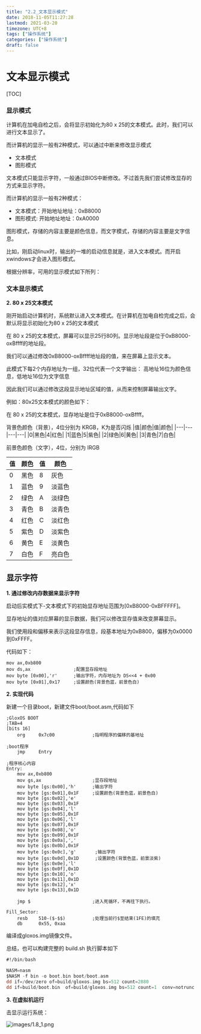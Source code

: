 ```yaml
---
title: "2.2_文本显示模式"
date: 2018-11-05T11:27:28
lastmod: 2021-03-20
timezone: UTC+8
tags: ["操作系统"]
categories: ["操作系统"]
draft: false
---
```






#  文本显示模式

[TOC]


### 显示模式

计算机在加电自检之后，会将显示初始化为80 x 25的文本模式。此时，我们可以进行文本显示了。



而计算机的显示一般有2种模式，可以通过中断来修改显示模式

- 文本模式
- 图形模式

文本模式只能显示字符，一般通过BIOS中断修改。不过首先我们尝试修改显存的方式来显示字符。



而计算机的显示一般有2种模式：

* 文本模式：开始地址地址：0xB8000
* 图形模式:  开始地址地址：0xA0000

图形模式，存储的内容主要是颜色信息，而文字模式，存储的内容主要是文字信息。

比如，刚启动linux时，输出的一堆的启动信息就是，进入文本模式。而开启xwindows才会进入图形模式。

根据分辨率，可用的显示模式如下所列：





### 文本显示模式

**2. 80 x 25文本模式**

刚开始启动计算机时，系统默认进入文本模式。在计算机在加电自检完成之后，会默认将显示初始化为80 x 25的文本模式

在 80 x 25的文本模式，屏幕可以显示25行80列。显示地址段是位于0xB8000-oxBffff的地址段。

我们可以通过修改0xB8000-oxBffff地址段的值，来在屏幕上显示文本。

此模式下每2个内存地址为一组，32位代表一个文字输出： 高地址16位为颜色信息，低地址16位为文字信息

因此我们可以通过修改这段显示地址区域的值，从而来控制屏幕输出文字。



例如：80x25文本模式的颜色如下：

在 80 x 25的文本模式，显存地址是位于0xB8000-oxBffff。

背景色颜色（背景），4位分别为 KRGB，K为是否闪烁
|值|颜色|值|颜色|
|---|---|---|---|
|0|黑色|4|红色|
|1|蓝色|5|紫色|
|2|绿色|6|黄色|
|3|青色|7|白色|


前景色颜色（文字），4位，分别为 IRGB

|值|颜色|值|颜色|
|---|---|---|---|
|0|黑色|8|灰色|
|1|蓝色|9|淡蓝色|
|2|绿色|A|淡绿色|
|3|青色|B | 淡青色|
|4|红色|C | 淡红色|
|5|紫色|D |淡紫色|
|6|黄色|E | 淡黄色|
|7|白色|F | 亮白色|



## 显示字符

**1. 通过修改内存数据来显示字符**

启动后实模式下-文本模式下的初始显存地址范围为[0xB8000-0xBFFFFF]。

显存地址的值对应屏幕的显示数据，我们可以修改显存值来改变屏幕显示。

我们使用段和偏移来表示这段显存信息，段基本地址为0xB800，偏移为0x0000到0xFFFF。

代码如下：



```assembly
mov ax,0xb800
mov ds,ax                ;配置显存段地址
mov byte [0x00],'r'      ;输出字符，内存地址为 DS<<4 + 0x00
mov byte [0x01],0x17     ;设置颜色(背景色蓝，前景色白)
```



**2. 实现代码**



新建一个目录boot，新建文件boot/boot.asm,代码如下
```assembly
;GloxOS BOOT
;TAB=4
[bits 16]
	org     0x7c00 				;指明程序的偏移的基地址

;boot程序
	jmp     Entry

;程序核心内容
Entry:
	mov ax,0xb800
	mov gs,ax                   ;显存段地址
	mov byte [gs:0x00],'h'      ;输出字符
	mov byte [gs:0x01],0x1F     ;设置颜色(背景色蓝，前景色白)
	mov byte [gs:0x02],'e'
	mov byte [gs:0x03],0x1F
	mov byte [gs:0x04],'l'
	mov byte [gs:0x05],0x1F
	mov byte [gs:0x06],'l'
	mov byte [gs:0x07],0x1F
	mov byte [gs:0x08],'o'
	mov byte [gs:0x09],0x1F
	mov byte [gs:0x0a],','     
	mov byte [gs:0x0b],0x1F     
	mov byte [gs:0x0c],'g'		 ;输出字符
	mov byte [gs:0x0d],0x1D		 ;设置颜色(背景色蓝，前景淡紫)
	mov byte [gs:0x0e],'l'
	mov byte [gs:0x0f],0x1D
	mov byte [gs:0x10],'o'
	mov byte [gs:0x11],0x1D
	mov byte [gs:0x12],'x'
	mov byte [gs:0x13],0x1D
                 	
	jmp $						;进入死循环，不再往下执行。

Fill_Sector:
	resb    510-($-$$)       	;处理当前行$至结束(1FE)的填充
	db      0x55, 0xaa
```


编译成gloxos.img镜像文件。

总结，也可以构建完整的 build.sh 执行脚本如下

```nasm
#!/bin/bash

NASM=nasm
$NASM -f bin -o boot.bin boot/boot.asm
dd if=/dev/zero of=build/gloxos.img bs=512 count=2880
dd if=build/boot.bin  of=build/gloxos.img bs=512 count=1  conv=notrunc
```



**3. 在虚拟机运行**


击显示运行系统：

![images/1.8_1.png](/images/1.8_1.png)



